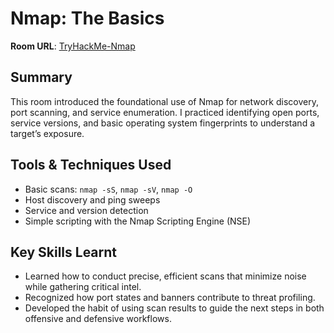 # Nmap: The Basics

**Room URL**: [TryHackMe-Nmap](https://tryhackme.com/room/nmap)

## Summary  
This room introduced the foundational use of Nmap for network discovery, port scanning, and service enumeration. I practiced identifying open ports, service versions, and basic operating system fingerprints to understand a target’s exposure.

## Tools & Techniques Used  
- Basic scans: `nmap -sS`, `nmap -sV`, `nmap -O`  
- Host discovery and ping sweeps  
- Service and version detection  
- Simple scripting with the Nmap Scripting Engine (NSE)

## Key Skills Learnt
- Learned how to conduct precise, efficient scans that minimize noise while gathering critical intel.  
- Recognized how port states and banners contribute to threat profiling.  
- Developed the habit of using scan results to guide the next steps in both offensive and defensive workflows.
